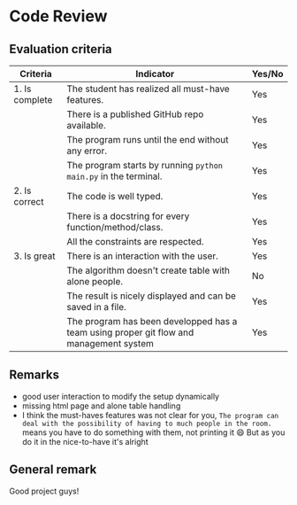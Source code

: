 # Code Review

## Evaluation criteria

| Criteria       | Indicator                                                    | Yes/No |
| -------------- | ------------------------------------------------------------ | ------ |
| 1. Is complete | The student has realized all must-have features.             |   Yes     |
|                | There is a published GitHub repo available.                  |     Yes   |
|                | The program runs until the end without any error.               |    Yes    |
|                | The program starts by running `python main.py` in the terminal. |   Yes     |
| 2. Is correct  | The code is well typed.                                      |    Yes    |
|                | There is a docstring for every function/method/class.        |    Yes   |
|                | All the constraints are respected.                           |    Yes    |
| 3. Is great    | There is an interaction with the user.                       |   Yes     |
|                | The algorithm doesn't create table with alone people.                    |    No    |
|                | The result is nicely displayed and can be saved in a file. |  Yes   |
|                | The program has been developped has a team using proper git flow and management system |  Yes   |


## Remarks
+ good user interaction to modify the setup dynamically
+ missing html page and alone table handling
+ I think the must-haves features was not clear for you, ```The program can deal with the possibility of having to much people in the room.``` means you have to do something with them, not printing it :smile: But as you do it in the nice-to-have it's alright

## General remark
Good project guys! 
